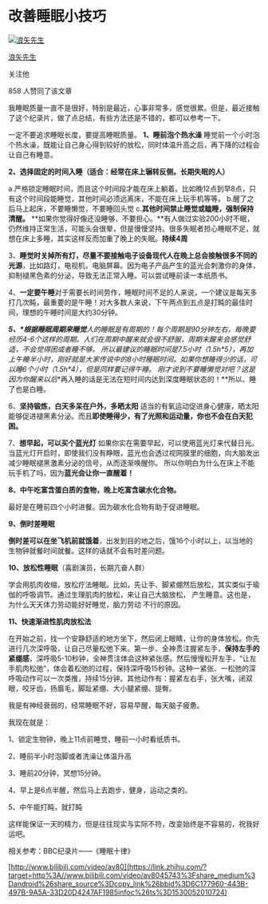 # 改善睡眠小技巧

[![浪矢先生](https://pic1.zhimg.com/v2-60e208bd2158e2a37290648636ee9565_xs.jpg?source=172ae18b)](https://www.zhihu.com/people/qing-qiu-jiu-yue)

[浪矢先生](https://www.zhihu.com/people/qing-qiu-jiu-yue)

关注他

858 人赞同了该文章

我睡眠质量一直不是很好，特别是最近，心事非常多，感觉很累。但是，最近接触了这个纪录片，做了点总结，有些方法还是不错的，都可以参考一下。

一定不要追求睡眠长度，要提高睡眠质量。
**1、睡前泡个热水澡**
睡觉前一个小时泡个热水澡，既能让自己身心得到较好的放松，同时体温升高之后，再下降的过程会让自己有睡意。


**2、选择固定的时间入睡（适合：经常在床上辗转反侧。长期失眠的人）**

a.严格锁定睡眠时间，而且这个时间段才能在床上躺着。比如晚12点到早8点，只有这个时间段能睡觉，其他时间必须远离床，不能在床上玩手机等等。
b.醒了之后马上起床，不要睡懒觉，不要睡回头觉
c.**其他时间禁止睡觉或瞌睡，强制保持清醒。**
**如果你觉得好像还没睡够，不要担心。**有人做过实验200小时不眠，仍然维持正常生活，可能头会很晕，但是慢慢坚持。很多失眠者担心睡眠不足，就想在床上多睡，其实这样反而加重了晚上的失眠。**持续4周**


3、**睡觉时关掉所有灯，尽量不要接触电子设备现代人在晚上总会接触很多不同的光源**，比如路灯，电视机，电脑屏幕。因为电子产品产生的蓝光会刺激你的身体，抑制褪黑色素的分泌，导致无法正常入睡。可以尝试睡前读一本纸质书。


4、**一定要午睡**对于需要长时间劳作，睡眠时间不足的人来说，一个建议是每天多打几次盹，最重要的是午睡！对大多数人来说，下午两点到五点是打盹的最佳时间，理想的午睡时间是大约30分钟。

***5、\*根据睡眠周期来睡觉**人的睡眠是有周期的！每个周期是**90分钟**左右，每晚要经历4-6个这样的周期。人们在周期中醒来就会很不舒服，周期末醒来会感觉舒适，不会觉得困或者睡不够。
所以最建议的睡眠时间是**7.5小时（1.5h\*5）**，再加上午睡半小时，刚好就是大家传说中的8小时睡眠时间。如果你想睡得少的话，可以睡**6个小时（1.5h\*4）**，但是同样要记得午睡。
刚才说到不要睡懒觉对吧？这是因为你醒来以后**再入睡的话是无法在短时间内达到深度睡眠状态的！**所以、睡了也是白睡。

6、**坚持锻炼，白天多呆在户外，多晒太阳**
适当的有氧运动促进身心健康，晒太阳能够促进褪黑素分泌。而且**即使睡得少，有了光照和运动量，你也不会在白天犯困。**


7、**想早起，可以买个蓝光灯**
如果你实在需要早起，可以使用蓝光灯来代替日光。
当蓝光灯开启时，即使我们没有睁眼，蓝光也会透过视网膜里的细胞，向大脑发出减少睡眠褪黑激素分泌的信号，从而逐渐唤醒你。
所以你明白为什么在床上不能玩手机了吗，因为**蓝光会让你一直醒着！**

**8、中午吃富含蛋白质的食物，晚上吃富含碳水化合物。**

最好是在睡前四个小时进餐。因为碳水化合物有助于促进睡眠。

**9、倒时差睡眠**

**倒时差可以在坐飞机前就饿着**，出发到目的地之后，饿16个小时以上，以当地的生物钟就餐时间就餐。这样的话就不会有时差问题。



**10、放松性睡眠**（喜剧演员，长期亢奋人群）

学会用肌肉收缩，放松疗法睡眠。比如，先让手、脚紧绷然后放松，其实类似于瑜伽的呼吸调节。通过生理肌肉的放松，来让自己大脑放松， 产生睡意。这也是，为什么天天体力劳动能好好睡觉，脑力劳动 不行的原因。



**11、快速渐进性肌肉放松法**

在开始之前，找一个安静舒适的地方坐下，然后闭上眼睛，让你的身体放松。你先进行几次深呼吸，让自己尽量松弛下来。第一步、全神贯注握紧左手，**保持左手的紧绷感**，深呼吸5-10秒钟，全神贯注体会这种紧张感。然后慢慢松开左手，“让左手肌肉松弛”，体会着松弛的过程，保持深呼吸15秒钟。这种一紧张、一松弛的深呼吸动作可以一次类推，持续15分钟。其他动作有：握紧左右手，张大嘴，闭双眼，咬牙齿，扬眉毛，脚趾紧绷、大小腿紧绷、提臀。



我是有神经衰弱的，经常睡眠不好，容易早醒，每天脑子疲惫。

我现在就是：

1、锁定生物钟，晚上11点前睡觉，睡前一小时看纸质书。

2、睡前半小时泡脚或者洗澡让体温升高

3、睡前20分钟，冥想15分钟。

4、早上是6点半醒，然后马上去跑步，健身，运动之类的。

5、中午能打盹，就打盹

这样能保证一天的精力，但是往往现实与实际不符，改变始终是不容易的，祝我好运吧。





相关参考：BBC纪录片——《睡眠十律》

[http://www.bilibili.com/video/av80](https://link.zhihu.com/?target=http%3A//www.bilibili.com/video/av8045743%3Fshare_medium%3Dandroid%26share_source%3Dcopy_link%26bbid%3D6C177960-443B-497B-9A5A-33D20D4247AF1985infoc%26ts%3D1530052010724)